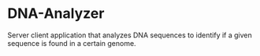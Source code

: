 # DNA-Analyzer
Server client application that analyzes DNA sequences to identify if a given sequence is found in a certain genome. 
